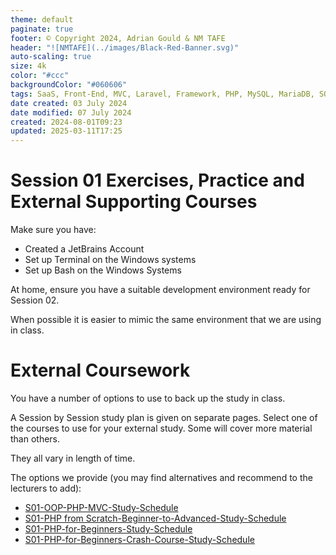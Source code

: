 ```yaml
---
theme: default
paginate: true
footer: © Copyright 2024, Adrian Gould & NM TAFE
header: "![NMTAFE](../images/Black-Red-Banner.svg)"
auto-scaling: true
size: 4k
color: "#ccc"
backgroundColor: "#060606"
tags: SaaS, Front-End, MVC, Laravel, Framework, PHP, MySQL, MariaDB, SQLite, Testing, Unit Testing, Feature Testing, PEST
date created: 03 July 2024
date modified: 07 July 2024
created: 2024-08-01T09:23
updated: 2025-03-11T17:25
---
```


# Session 01 Exercises, Practice and External Supporting Courses

Make sure you have:

- Created a JetBrains Account
- Set up Terminal on the Windows systems
- Set up Bash on the Windows Systems

At home, ensure you have a suitable development environment ready for Session 02.

When possible it is easier to mimic the same environment that we are using in class.

# External Coursework

You have a number of options to use to back up the study in class.

A Session by Session study plan is given on separate pages. Select one of the courses to use for your external study. Some will cover more material than others.

They all vary in length of time.

The options we provide (you may find alternatives and recommend to the lecturers to add):
- [S01-OOP-PHP-MVC-Study-Schedule](../session-01/S01-OOP-PHP-MVC-Study-Schedule.md)
- [S01-PHP from Scratch-Beginner-to-Advanced-Study-Schedule](../session-01/S01-PHP%20from%20Scratch-Beginner-to-Advanced-Study-Schedule.md)
- [S01-PHP-for-Beginners-Study-Schedule](../session-01/S01-PHP-for-Beginners-Study-Schedule.md)
- [S01-PHP-for-Beginners-Crash-Course-Study-Schedule](../session-01/S01-PHP-for-Beginners-Crash-Course-Study-Schedule.md)
